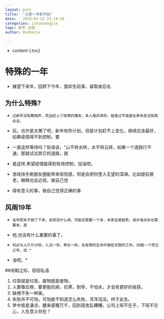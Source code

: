 ```yaml
---
layout: post
title:  "又是一年新开始"
date:   2019-03-23 23:14:54
categories: jihuazongjie
tags: 新年 总结 
author: Duzhenje

---
```


* content
{:toc}
# 特殊的一年
* 展望下来年，回顾下今年，罢却生前事，留取身后名
## 为什么特殊?
*     过新年没有鞭炮声，而且赶上了疫情的爆发，本人是庆幸的，每逢过节或者在家休息没有跑出去，  
* 玩，也许是太懒了吧，新年有所计划，但是计划赶不上变化，继续应该最好，如果疫情得不到控制，要  
* 一直这样等待吗？俗语说，“山不转水转，水不转云转，如果一个道路行不通，那就试试其它的道路，就 
* 是这样,希望疫情能得到有效控制，加油吧。 

* 游戏快手刷朋友圈能带来愉悦感，但是会把你堕入无望的深渊，比如提前衰老，眼睛也会近视，做自己觉 
* 得有意义的事，做自己觉得正确的事 

## 风雨19年 
*     去年把本子搞了下来，发现没什么用，可能还需要一个本，未来这是趋势，或许电动车也需要本，其 
* 他,也没有什么重要的事了。
*     何必与人斤斤计较，人活一世，草长一秋，在有限的生命中做些无限的工作。30是一个而立之年，加 * 
* 油吧。*

##闲暇之际，窃窃私语

1. 垃圾就是垃圾，废物就是废物。
2. 人要像庄稼，要更能抗病，抗寒，耐旱，不怕水，才会有更好的收获。
3. 缺憾不失一种美。
4. 失败并不可怕，可怕是不知道怎么失败，浑浑沌沌，终于此生。
5. 梦中皆是凄凉，醒来感慨万千，回到宿舍乱糟糟，公司上班不在乎，下班不交心，人生意义何在？